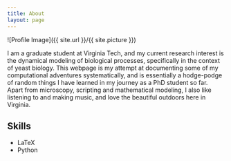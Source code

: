 ```yaml
---
title: About
layout: page
---
```

![Profile Image]({{ site.url }}/{{ site.picture }})

I am a graduate student at Virginia Tech, and my current research interest is the dynamical modeling of biological processes, specifically in the context of yeast biology. This webpage is my attempt at documenting some of my computational adventures systematically, and is essentially a hodge-podge of random things I have learned in my journey as a PhD student so far. Apart from microscopy, scripting and mathematical modeling, I also like listening to and making music, and love the beautiful outdoors here in Virginia.

<h2>Skills</h2>

<ul class="skill-list">
<li>LaTeX</li>
<li>Python</li>
</ul>
